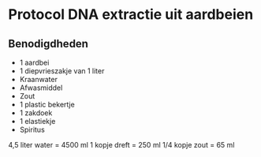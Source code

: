 # Protocol DNA extractie uit aardbeien


## Benodigdheden

 * 1 aardbei
 * 1 diepvrieszakje van 1 liter
 * Kraanwater
 * Afwasmiddel
 * Zout
 * 1 plastic bekertje
 * 1 zakdoek
 * 1 elastiekje
 * Spiritus

4,5 liter water = 4500 ml 
1 kopje dreft = 250 ml
1/4 kopje zout = 65 ml